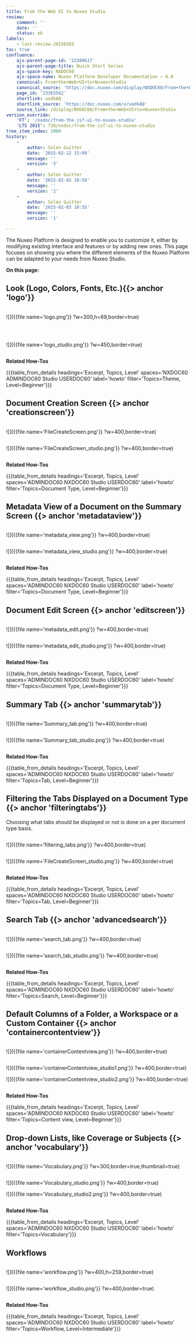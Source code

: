 ```yaml
---
title: From the Web UI to Nuxeo Studio
review:
    comment: ''
    date: ''
    status: ok
labels:
    - last-review-20150203
toc: true
confluence:
    ajs-parent-page-id: '22380617'
    ajs-parent-page-title: Quick Start Series
    ajs-space-key: NXDOC60
    ajs-space-name: Nuxeo Platform Developer Documentation — 6.0
    canonical: From+the+Web+UI+to+Nuxeo+Studio
    canonical_source: 'https://doc.nuxeo.com/display/NXDOC60/From+the+Web+UI+to+Nuxeo+Studio'
    page_id: '23365562'
    shortlink: uodkAQ
    shortlink_source: 'https://doc.nuxeo.com/x/uodkAQ'
    source_link: /display/NXDOC60/From+the+Web+UI+to+Nuxeo+Studio
version_override:
    'FT': '/nxdoc/from-the-jsf-ui-to-nuxeo-studio'
    'LTS 2015': 710/nxdoc/from-the-jsf-ui-to-nuxeo-studio
tree_item_index: 1000
history:
    -
        author: Solen Guitter
        date: '2015-02-12 15:09'
        message: ''
        version: '3'
    -
        author: Solen Guitter
        date: '2015-02-03 10:58'
        message: ''
        version: '2'
    -
        author: Solen Guitter
        date: '2015-02-03 10:55'
        message: ''
        version: '1'

---
```

The Nuxeo Platform is designed to enable you to customize it, either by modifying existing interface and features or by adding new ones. This page focuses on showing you where the different elements of the Nuxeo Platform can be adapted to your needs from Nuxeo Studio.

**On this page:**

## Look (Logo, Colors, Fonts, Etc.){{> anchor 'logo'}}

<div class="row" data-equalizer data-equalize-on="medium"><div class="column medium-6">

![]({{file name='logo.png'}} ?w=300,h=69,border=true)

&nbsp;

</div><div class="column medium-6">

![]({{file name='logo_studio.png'}} ?w=450,border=true)

</div></div>

**Related How-Tos**

{{{table_from_details headings='Excerpt, Topics, Level' spaces='NXDOC60 ADMINDOC60 Studio USERDOC60' label='howto' filter='Topics=Theme, Level=Beginner'}}}

## Document Creation Screen {{> anchor 'creationscreen'}}

<div class="row" data-equalizer data-equalize-on="medium"><div class="column medium-6">

![]({{file name='FileCreateScreen.png'}} ?w=400,border=true)

</div><div class="column medium-6">

![]({{file name='FileCreateScreen_studio.png'}} ?w=400,border=true)

</div></div>

**Related How-Tos**

{{{table_from_details headings='Excerpt, Topics, Level' spaces='ADMINDOC60 NXDOC60 Studio USERDOC60' label='howto' filter='Topics=Document Type, Level=Beginner'}}}

## Metadata View of a Document on the Summary Screen {{> anchor 'metadataview'}}

<div class="row" data-equalizer data-equalize-on="medium"><div class="column medium-6">

![]({{file name='metadata_view.png'}} ?w=400,border=true)

</div><div class="column medium-6">

![]({{file name='metadata_view_studio.png'}} ?w=400,border=true)

</div></div>

**Related How-Tos**

{{{table_from_details headings='Excerpt, Topics, Level' spaces='ADMINDOC60 NXDOC60 Studio USERDOC60' label='howto' filter='Topics=Document Type, Level=Beginner'}}}

## Document Edit Screen {{> anchor 'editscreen'}}

<div class="row" data-equalizer data-equalize-on="medium"><div class="column medium-6">

![]({{file name='metadata_edit.png'}} ?w=400,border=true)

</div><div class="column medium-6">

![]({{file name='metadata_edit_studio.png'}} ?w=400,border=true)

</div></div>

**Related How-Tos**

{{{table_from_details headings='Excerpt, Topics, Level' spaces='ADMINDOC60 NXDOC60 Studio USERDOC60' label='howto' filter='Topics=Document Type, Level=Beginner'}}}

## Summary Tab {{> anchor 'summarytab'}}

<div class="row" data-equalizer data-equalize-on="medium"><div class="column medium-6">

![]({{file name='Summary_tab.png'}} ?w=400,border=true)

</div><div class="column medium-6">

![]({{file name='Summary_tab_studio.png'}} ?w=400,border=true)

</div></div>

**Related How-Tos**

{{{table_from_details headings='Excerpt, Topics, Level' spaces='ADMINDOC60 NXDOC60 Studio USERDOC60' label='howto' filter='Topics=Tab, Level=Beginner'}}}

## Filtering the Tabs Displayed on a Document Type {{> anchor 'filteringtabs'}}

Choosing what tabs should be displayed or not is done on a per document type basis.

<div class="row" data-equalizer data-equalize-on="medium"><div class="column medium-6">

![]({{file name='filtering_tabs.png'}} ?w=400,border=true)

</div><div class="column medium-6">

![]({{file name='FileCreateScreen_studio.png'}} ?w=400,border=true)

</div></div>

**Related How-Tos**

{{{table_from_details headings='Excerpt, Topics, Level' spaces='ADMINDOC60 NXDOC60 Studio USERDOC60' label='howto' filter='Topics=Tab, Level=Beginner'}}}

## Search Tab {{> anchor 'advancedsearch'}}

<div class="row" data-equalizer data-equalize-on="medium"><div class="column medium-6">

![]({{file name='search_tab.png'}} ?w=400,border=true)

</div><div class="column medium-6">

![]({{file name='search_tab_studio.png'}} ?w=400,border=true)

</div></div>

**Related How-Tos**

{{{table_from_details headings='Excerpt, Topics, Level' spaces='ADMINDOC60 NXDOC60 Studio USERDOC60' label='howto' filter='Topics=Search, Level=Beginner'}}}

## Default Columns of a Folder, a Workspace or a Custom Container {{> anchor 'containercontentview'}}

<div class="row" data-equalizer data-equalize-on="medium"><div class="column medium-6">

![]({{file name='containerContentview.png'}} ?w=400,border=true)

</div><div class="column medium-6">

![]({{file name='containerContentview_studio1.png'}} ?w=400,border=true)

![]({{file name='containerContentview_studio2.png'}} ?w=400,border=true)

</div></div>

**Related How-Tos**

{{{table_from_details headings='Excerpt, Topics, Level' spaces='ADMINDOC60 NXDOC60 Studio USERDOC60' label='howto' filter='Topics=Content view, Level=Beginner'}}}

## Drop-down Lists, like Coverage or Subjects {{> anchor 'vocabulary'}}

<div class="row" data-equalizer data-equalize-on="medium"><div class="column medium-6">

![]({{file name='Vocabulary.png'}} ?w=300,border=true,thumbnail=true)

</div><div class="column medium-6">

![]({{file name='Vocabulary_studio.png'}} ?w=400,border=true)

![]({{file name='Vocabulary_studio2.png'}} ?w=400,border=true)

</div></div>

**Related How-Tos**

{{{table_from_details headings='Excerpt, Topics, Level' spaces='ADMINDOC60 NXDOC60 Studio USERDOC60' label='howto' filter='Topics=Vocabulary'}}}

## Workflows

<div class="row" data-equalizer data-equalize-on="medium"><div class="column medium-6">

![]({{file name='workflow.png'}} ?w=400,h=259,border=true)

</div><div class="column medium-6">

![]({{file name='workflow_studio.png'}} ?w=400,border=true)

</div></div>

**Related How-Tos**

{{{table_from_details headings='Excerpt, Topics, Level' spaces='ADMINDOC60 NXDOC60 Studio USERDOC60' label='howto' filter='Topics=Workflow, Level=Intermediate'}}}
